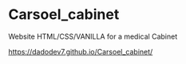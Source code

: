 # Carsoel_cabinet

Website HTML/CSS/VANILLA for a medical Cabinet


https://dadodev7.github.io/Carsoel_cabinet/
